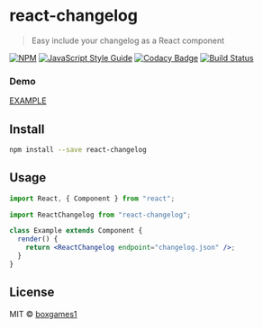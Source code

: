 # react-changelog

> Easy include your changelog as a React component

[![NPM](https://img.shields.io/npm/v/react-changelog.svg)](https://www.npmjs.com/package/react-changelog) [![JavaScript Style Guide](https://img.shields.io/badge/code_style-standard-brightgreen.svg)](https://standardjs.com) [![Codacy Badge](https://api.codacy.com/project/badge/Grade/86af4120108f481facaaa26661911a86)](https://www.codacy.com/app/boxgames1/react-changelog?utm_source=github.com&utm_medium=referral&utm_content=boxgames1/react-changelog&utm_campaign=Badge_Grade) [![Build Status](https://travis-ci.org/boxgames1/react-changelog.svg?branch=master)](https://travis-ci.org/boxgames1/react-changelog)

### Demo

[EXAMPLE](https://boxgames1.github.io/react-changelog/)

## Install

```bash
npm install --save react-changelog
```

## Usage

```jsx
import React, { Component } from "react";

import ReactChangelog from "react-changelog";

class Example extends Component {
  render() {
    return <ReactChangelog endpoint="changelog.json" />;
  }
}
```

## License

MIT © [boxgames1](https://github.com/boxgames1)
